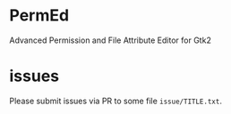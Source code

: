 # PermEd
Advanced Permission and File Attribute Editor for Gtk2

# issues
Please submit issues via PR to some file `issue/TITLE.txt`.
